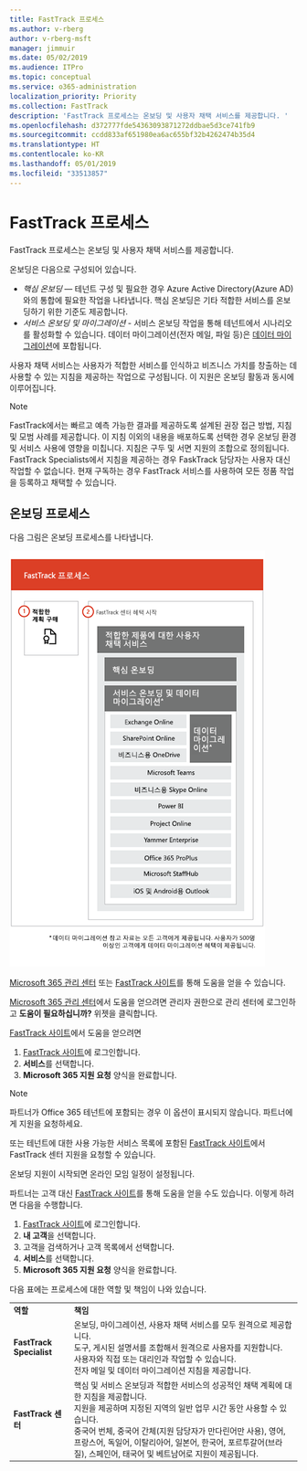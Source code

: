```yaml
---
title: FastTrack 프로세스
ms.author: v-rberg
author: v-rberg-msft
manager: jimmuir
ms.date: 05/02/2019
ms.audience: ITPro
ms.topic: conceptual
ms.service: o365-administration
localization_priority: Priority
ms.collection: FastTrack
description: 'FastTrack 프로세스는 온보딩 및 사용자 채택 서비스를 제공합니다. '
ms.openlocfilehash: d372777fde54363093871272ddbae5d3ce741fb9
ms.sourcegitcommit: ccdd833af651980ea6ac655bf32b4262474b35d4
ms.translationtype: HT
ms.contentlocale: ko-KR
ms.lasthandoff: 05/01/2019
ms.locfileid: "33513857"
---
```

# <a name="the-fasttrack-process"></a>FastTrack 프로세스

FastTrack 프로세스는 온보딩 및 사용자 채택 서비스를 제공합니다.  
  
온보딩은 다음으로 구성되어 있습니다.
  
- *핵심 온보딩* — 테넌트 구성 및 필요한 경우 Azure Active Directory(Azure AD)와의 통합에 필요한 작업을 나타냅니다. 핵심 온보딩은 기타 적합한 서비스를 온보딩하기 위한 기준도 제공합니다. 
- *서비스 온보딩 및 마이그레이션* - 서비스 온보딩 작업을 통해 테넌트에서 시나리오를 활성화할 수 있습니다. 데이터 마이그레이션(전자 메일, 파일 등)은 [데이터 마이그레이션](O365-data-migration.md)에 포합됩니다. 
    
사용자 채택 서비스는 사용자가 적합한 서비스를 인식하고 비즈니스 가치를 창출하는 데 사용할 수 있는 지침을 제공하는 작업으로 구성됩니다. 이 지원은 온보딩 활동과 동시에 이루어집니다.
  
> [!NOTE]
> FastTrack에서는 빠르고 예측 가능한 결과를 제공하도록 설계된 권장 접근 방법, 지침 및 모범 사례를 제공합니다. 이 지침 이외의 내용을 배포하도록 선택한 경우 온보딩 환경 및 서비스 사용에 영향을 미칩니다. 지침은 구두 및 서면 지원의 조합으로 정의됩니다. FastTrack Specialists에서 지침을 제공하는 경우 FaskTrack 담당자는 사용자 대신 작업할 수 없습니다. 현재 구독하는 경우 FastTrack 서비스를 사용하여 모든 정품 작업을 등록하고 채택할 수 있습니다. 
  
## <a name="the-onboarding-process"></a>온보딩 프로세스

다음 그림은 온보딩 프로세스를 나타냅니다.
  
![온보딩 혜택 사용 일정](media/O365-Onboarding-Timeline.png)
  
[Microsoft 365 관리 센터](https://go.microsoft.com/fwlink/?linkid=2032704) 또는 [FastTrack 사이트](https://go.microsoft.com/fwlink/?linkid=780698)를 통해 도움을 얻을 수 있습니다. 

[Microsoft 365 관리 센터](https://go.microsoft.com/fwlink/?linkid=2032704)에서 도움을 얻으려면 관리자 권한으로 관리 센터에 로그인하고 **도움이 필요하십니까?** 위젯을 클릭합니다. 

[FastTrack 사이트](https://go.microsoft.com/fwlink/?linkid=780698)에서 도움을 얻으려면 
1.  [FastTrack 사이트](https://go.microsoft.com/fwlink/?linkid=780698)에 로그인합니다. 
2.  **서비스**를 선택합니다.
3.  **Microsoft 365 지원 요청** 양식을 완료합니다. 
> [!NOTE]
>  파트너가 Office 365 테넌트에 포함되는 경우 이 옵션이 표시되지 않습니다. 파트너에게 지원을 요청하세요. 
  
 또는 테넌트에 대한 사용 가능한 서비스 목록에 포함된 [FastTrack 사이트](https://go.microsoft.com/fwlink/?linkid=780698)에서 FastTrack 센터 지원을 요청할 수 있습니다. 
    
 온보딩 지원이 시작되면 온라인 모임 일정이 설정됩니다.
    
파트너는 고객 대신 [FastTrack 사이트](https://go.microsoft.com/fwlink/?linkid=780698)를 통해 도움을 얻을 수도 있습니다. 이렇게 하려면 다음을 수행합니다.
1.  [FastTrack 사이트](https://go.microsoft.com/fwlink/?linkid=780698)에 로그인합니다. 
2.  **내 고객**을 선택합니다.
3.  고객을 검색하거나 고객 목록에서 선택합니다.
4.  **서비스**를 선택합니다.
5.  **Microsoft 365 지원 요청** 양식을 완료합니다. 

다음 표에는 프로세스에 대한 역할 및 책임이 나와 있습니다.
    
|||
|:-----|:-----|
|**역할** <br/> |**책임** <br/> |
|**FastTrack Specialist** <br/> |온보딩, 마이그레이션, 사용자 채택 서비스를 모두 원격으로 제공합니다.  <br/> 도구, 게시된 설명서를 조합해서 원격으로 사용자를 지원합니다. <br/> 사용자와 직접 또는 대리인과 작업할 수 있습니다. <br/> 전자 메일 및 데이터 마이그레이션 지침을 제공합니다.|
|**FastTrack 센터**  <br/> |핵심 및 서비스 온보딩과 적합한 서비스의 성공적인 채택 계획에 대한 지침을 제공합니다.  <br/> 지원을 제공하며 지정된 지역의 일반 업무 시간 동안 사용할 수 있습니다. <br/> 중국어 번체, 중국어 간체(지원 담당자가 만다린어만 사용), 영어, 프랑스어, 독일어, 이탈리아어, 일본어, 한국어, 포르투갈어(브라질), 스페인어, 태국어 및 베트남어로 지원이 제공됩니다.|


  

